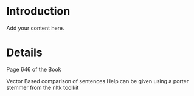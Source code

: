 # Introduction #

Add your content here.


# Details #

Page 646 of the Book

Vector Based comparison of sentences
Help can be given using a porter stemmer from the nltk toolkit